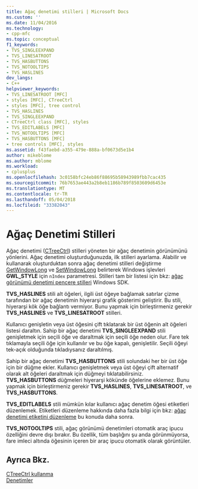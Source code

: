 ```yaml
---
title: Ağaç denetimi stilleri | Microsoft Docs
ms.custom: ''
ms.date: 11/04/2016
ms.technology:
- cpp-mfc
ms.topic: conceptual
f1_keywords:
- TVS_SINGLEEXPAND
- TVS_LINESATROOT
- TVS_HASBUTTONS
- TVS_NOTOOLTIPS
- TVS_HASLINES
dev_langs:
- C++
helpviewer_keywords:
- TVS_LINESATROOT [MFC]
- styles [MFC], CTreeCtrl
- styles [MFC], tree control
- TVS_HASLINES
- TVS_SINGLEEXPAND
- CTreeCtrl class [MFC], styles
- TVS_EDITLABELS [MFC]
- TVS_NOTOOLTIPS [MFC]
- TVS_HASBUTTONS [MFC]
- tree controls [MFC], styles
ms.assetid: f43faebd-a355-479e-888a-bf0673d5e1b4
author: mikeblome
ms.author: mblome
ms.workload:
- cplusplus
ms.openlocfilehash: 3c0158bfc24eb86f88695b58943989fbb7cac435
ms.sourcegitcommit: 76b7653ae443a2b8eb1186b789f8503609d6453e
ms.translationtype: MT
ms.contentlocale: tr-TR
ms.lasthandoff: 05/04/2018
ms.locfileid: "33382043"
---
```

# <a name="tree-control-styles"></a>Ağaç Denetimi Stilleri
Ağaç denetimi ([CTreeCtrl](../mfc/reference/ctreectrl-class.md)) stilleri yöneten bir ağaç denetimin görünümünü yönlerini. Ağaç denetimi oluşturduğunuzda, ilk stilleri ayarlama. Alabilir ve kullanarak oluşturduktan sonra ağaç denetimi stilleri değiştirme [GetWindowLong](http://msdn.microsoft.com/library/windows/desktop/ms633584) ve [SetWindowLong](http://msdn.microsoft.com/library/windows/desktop/ms633591) belirterek Windows işlevleri **GWL_STYLE** için `nIndex` parametresi. Stilleri tam bir listesi için bkz: [ağaç görünümü denetimi pencere stilleri](http://msdn.microsoft.com/library/windows/desktop/bb760013) Windows SDK.  
  
 **TVS_HASLINES** stili alt öğeleri, ilgili üst öğeye bağlamak satırlar çizme tarafından bir ağaç denetimin hiyerarşi grafik gösterimi geliştirir. Bu stili, hiyerarşi kök öğe bağlantı vermiyor. Bunu yapmak için birleştirmeniz gerekir **TVS_HASLINES** ve **TVS_LINESATROOT** stilleri.  
  
 Kullanıcı genişletin veya üst öğesini çift tıklatarak bir üst öğenin alt öğeleri listesi daraltın. Sahip bir ağaç denetimi **TVS_SINGLEEXPAND** stili genişletmek için seçili öğe ve daraltmak için seçili öğe neden olur. Fare tek tıklamayla seçili öğe için kullanılır ve bu öğe kapalı, genişletilir. Seçili öğeyi tek-açık olduğunda tıkladıysanız daraltılmış.  
  
 Sahip bir ağaç denetimi **TVS_HASBUTTONS** stili solundaki her bir üst öğe için bir düğme ekler. Kullanıcı genişletmek veya üst öğeyi çift alternatif olarak alt öğeleri daraltmak için düğmeyi tıklatabilirsiniz. **TVS_HASBUTTONS** düğmeleri hiyerarşi kökünde öğelerine eklemez. Bunu yapmak için birleştirmeniz gerekir **TVS_HASLINES**, **TVS_LINESATROOT**, ve **TVS_HASBUTTONS**.  
  
 **TVS_EDITLABELS** stili mümkün kılar kullanıcı ağaç denetim öğesi etiketleri düzenlemek. Etiketleri düzenleme hakkında daha fazla bilgi için bkz: [ağaç denetimi etiketini düzenleme](../mfc/tree-control-label-editing.md) bu konuda daha sonra.  
  
 **TVS_NOTOOLTIPS** stili, ağaç görünümü denetimleri otomatik araç ipucu özelliğini devre dışı bırakır. Bu özellik, tüm başlığını şu anda görünmüyorsa, fare imleci altında öğesinin içeren bir araç ipucu otomatik olarak görüntüler.  
  
## <a name="see-also"></a>Ayrıca Bkz.  
 [CTreeCtrl kullanma](../mfc/using-ctreectrl.md)   
 [Denetimler](../mfc/controls-mfc.md)

